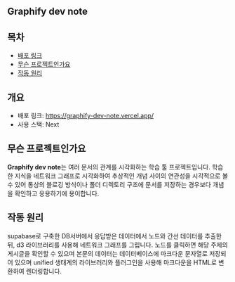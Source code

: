 ## Graphify dev note

## 목차
- [배포 링크](#배포-링크)
- [무슨 프로젝트인가요](#무슨-프로젝트인가요)
- [작동 원리](#작동-원리)


## 개요
- 배포 링크: https://graphify-dev-note.vercel.app/
- 사용 스택: Next 

## 무슨 프로젝트인가요
**Graphify dev note**는 여러 문서의 관계를 시각화하는 학습 툴 프로젝트입니다. 학습한 지식을 네트워크 그래프로 시각화하여 추상적인 개념 사이의 연관성을 시각적으로 볼 수 있어 통상의 블로깅 방식이나 폴더 디렉토리 구조에 문서를 저장하는 경우보다 개념을 확인하고 응용하기에 용이합니다.

## 작동 원리 
supabase로 구축한 DB서버에서 응답받은 데이터에서 노드와 간선 데이터를 추출한 뒤, d3 라이브러리를 사용해 네트워크 그래프를 그립니다. 노드를 클릭하면 해당 주제의 게시글을 확인할 수 있으며 본문의 데이터는 데이터베이스에 마크다운 문자열로 저장되어 있으며 unified 생태계의 라이브러리와 플러그인을 사용해 마크다운을 HTML로 변환하여 렌더링합니다.

